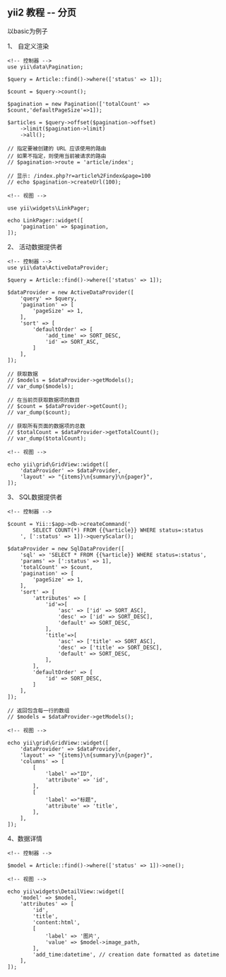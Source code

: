 ## yii2 教程 -- 分页

以basic为例子

1、 自定义渲染

	<!-- 控制器 -->
	use yii\data\Pagination;

	$query = Article::find()->where(['status' => 1]);

    $count = $query->count();

    $pagination = new Pagination(['totalCount' => $count,'defaultPageSize'=>1]);

    $articles = $query->offset($pagination->offset)
        ->limit($pagination->limit)
        ->all();

    // 指定要被创建的 URL 应该使用的路由
    // 如果不指定，则使用当前被请求的路由
    // $pagination->route = 'article/index';

    // 显示: /index.php?r=article%2Findex&page=100
    // echo $pagination->createUrl(100);

	<!-- 视图 -->

	use yii\widgets\LinkPager;

	echo LinkPager::widget([
	    'pagination' => $pagination,
	]);

2、 活动数据提供者

	<!-- 控制器 -->
	use yii\data\ActiveDataProvider;

	$query = Article::find()->where(['status' => 1]);

    $dataProvider = new ActiveDataProvider([
        'query' => $query,
        'pagination' => [
            'pageSize' => 1,
        ],
        'sort' => [
            'defaultOrder' => [
                'add_time' => SORT_DESC,
                'id' => SORT_ASC,
            ]
        ],
    ]);

    // 获取数据
    // $models = $dataProvider->getModels();
    // var_dump($models);

    // 在当前页获取数据项的数目
    // $count = $dataProvider->getCount();
    // var_dump($count);

    // 获取所有页面的数据项的总数
    // $totalCount = $dataProvider->getTotalCount();
    // var_dump($totalCount);

	<!-- 视图 -->
	
	echo yii\grid\GridView::widget([
	    'dataProvider' => $dataProvider,
	    'layout' => "{items}\n{summary}\n{pager}",
	]);


3、 SQL数据提供者

	<!-- 控制器 -->

	$count = Yii::$app->db->createCommand('
            SELECT COUNT(*) FROM {{%article}} WHERE status=:status
        ', [':status' => 1])->queryScalar();

    $dataProvider = new SqlDataProvider([
        'sql' => 'SELECT * FROM {{%article}} WHERE status=:status',
        'params' => [':status' => 1],
        'totalCount' => $count,
        'pagination' => [
            'pageSize' => 1,
        ],
        'sort' => [
            'attributes' => [
                'id'=>[
                    'asc' => ['id' => SORT_ASC],
                    'desc' => ['id' => SORT_DESC],
                    'default' => SORT_DESC,
                ],
                'title'=>[
                    'asc' => ['title' => SORT_ASC],
                    'desc' => ['title' => SORT_DESC],
                    'default' => SORT_DESC,
                ],
            ],
            'defaultOrder' => [
                'id' => SORT_DESC,
            ]
        ],
    ]);

    // 返回包含每一行的数组
    // $models = $dataProvider->getModels();

    <!-- 视图 -->

    echo yii\grid\GridView::widget([
	    'dataProvider' => $dataProvider,
	    'layout' => "{items}\n{summary}\n{pager}",
	    'columns' => [
			[
			    'label' =>"ID",
			    'attribute' => 'id',
			],
			[
			    'label' =>"标题",
			    'attribute' => 'title',
			],
	    ],
	]);

4、数据详情

	<!-- 控制器 -->

	$model = Article::find()->where(['status' => 1])->one();

	<!-- 视图 -->

	echo yii\widgets\DetailView::widget([
	    'model' => $model,
	    'attributes' => [
	        'id',   
	        'title',   
	        'content:html',   
	        [                      
	            'label' => '图片',
	            'value' => $model->image_path,
	        ],
	        'add_time:datetime', // creation date formatted as datetime
	    ],
	]);
